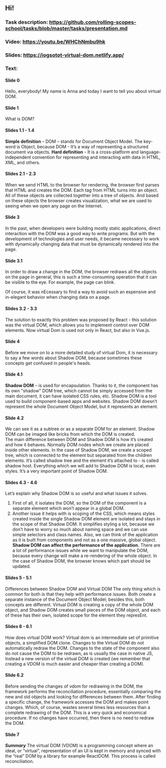 ## Hi! 

### Task description: https://github.com/rolling-scopes-school/tasks/blob/master/tasks/presentation.md
### Video: https://youtu.be/WHChNmbu9hk
### Slides: https://iogsotot-virtual-dom.netlify.app/

### Text:
#### Slide 0
Hello, everybody! My name is Anna and today I want to tell you about virtual DOM.  
#### Slide 1
What is DOM?
#### Slides 1.1 - 1.4
**Simple definition** – DOM – stands for Document Object Model. The key-word is Object, because DOM - It’s a way of   representing a structured document via   objects.
**Hard definition** - It is a cross-platform and language-independent convention for representing and interacting with data in HTML, XML, and others.  
#### Slides 2.1 - 2.3     
When we send HTML to the browser for rendering, the browser first parses that HTML and creates the DOM. Each tag from HTML turns into an object. All of these objects are collected together into a tree of objects. And based on these objects the browser creates visualization, what we are used to seeing when we open any page on the Internet. 
#### Slide 3
In the past, when developers were building mostly static applications, direct interaction with the DOM was a good way to write programs. 
But with the development of technologies and user needs, it became necessary to work with dynamically changing data that must be dynamically rendered into the page.
#### Slide 3.1
In order to draw a change in the DOM, the browser redraws all the objects on the page in general, this is such a time-consuming operation that it can be visible to the eye.
For example, the page can blink.

Of course, it was nEcessary to find a way to avoid such an expensive and in-elegant behavior when changing data on a page.
#### Slides 3.2 - 3.3
The solution to exactly this problem was proposed by React - this solution was the virtual DOM, which allows you to implement control over DOM elements.
Now virtual Dom is used not only in React, but also in Vue.js.
#### Slide 4
Before we move on to a more detailed study of virtual Dom, it is necessary to say a few words about Shadow DOM, because sometimes these concepts get confused in people's heads. 
#### Slide 4.1
**Shadow DOM** – is used for encapsulation. Thanks to it, the component has its own "shadow" DOM tree, which cannot be simply accessed from the main document, it can have isolated CSS rules, etc.
Shadow DOM is a tool used to build component-based apps and websites. Shadow DOM doesn’t represent the whole Document Object Model, but it represents an element. 
#### Slide 4.2
 We can see it as a subtree or as a separate DOM for an element. Shadow DOM can be imaged like bricks from which the DOM is created.  
The main difference between DOM and Shadow DOM is how it’s created and how it behaves. Normally DOM nodes which we create are placed inside other elements.
In the case of Shadow DOM, we create a scoped tree, which is connected to the element but separated from the children elements. 
It’s called shadow tree and the element it’s attached to -  is called shadow host. 
Everything which we will add to Shadow DOM is local, even styles. It’s a very important point of Shadow DOM.
#### Slides 4.3 - 4.6
Let’s explain why Shadow DOM is so useful and what issues it solves. 
1) First of all, it isolates the DOM, so the DOM of the component is a separate element which won’t appear in a global DOM. 
2) Another issue it helps with is scoping of the CSS, which means styles created inside the single Shadow DOM element are isolated and stays in the scope of that Shadow DOM. It simplifies styling a lot, because we don’t have to worry so much about naming space and we can use simple selectors and class names. 
Also, we can think of the application as it is built from components and not as a one massive, global object. 
**Shadow DOM can affect the performance of the application.** There are a lot of performance issues while we want to manipulate the DOM, because every change will make a re-rendering of the whole object. In the case of Shadow DOM, the browser knows which part should be updated.
#### Slides 5 - 5.1
Differences between Shadow DOM and Virtual DOM
The only thing which is common for both is that they help with performance issues. Both create a separate instance of the Document Object Model; besides this, both concepts are different. Virtual DOM is creating a copy of the whole DOM object, and Shadow DOM creates small pieces of the DOM object, and each of these has their own, isolated scope for the element they represEnt.
#### Slides 6 - 6.1
How does virtual DOM work?
Virtual dom is an intermediate set of primitive objects, a simplified DOM clone. Changes to the Virtual DOM do not automatically redraw the DOM. Changes to the state of the component also do not cause the DOM to be redrawn, as is usually the case in native JS, 
Instead a new version of the virtual DOM is created (we remember that creating a VDOM is much easier and cheaper than creating a DOM). 
#### Slide 6.2
Before sending the changes of vdom for redrawing in the DOM, the framework performs the reconciliation procedure, essentially comparing the new and old objects and looking for differences between them. 
After finding a specific change, the framework accesses the DOM and makes point changes. Which, of course, wastes several times less resources than a complete redrawing of the DOM. This is a very quick and economical procedure. If no changes have occurred, then there is no need to redraw the DOM.
#### Slide 7
***Summary***
The virtual DOM (VDOM) is a programming concept where an ideal, or “virtual”, representation of an UI is kept in memory and synced with the “real” DOM by a library for example ReactDOM. This process is called reconciliation.

